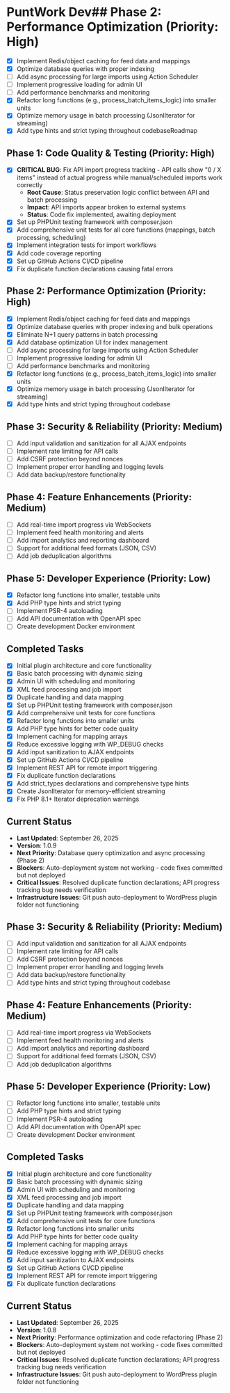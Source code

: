 # PuntWork Dev## Phase 2: Performance Optimization (Priority: High)
- [x] Implement Redis/object caching for feed data and mappings
- [x] Optimize database queries with proper indexing
- [ ] Add async processing for large imports using Action Scheduler
- [ ] Implement progressive loading for admin UI
- [ ] Add performance benchmarks and monitoring
- [x] Refactor long functions (e.g., process_batch_items_logic) into smaller units
- [x] Optimize memory usage in batch processing (JsonlIterator for streaming)
- [x] Add type hints and strict typing throughout codebaseRoadmap

## Phase 1: Code Quality & Testing (Priority: High)
- [x] **CRITICAL BUG**: Fix API import progress tracking - API calls show "0 / X items" instead of actual progress while manual/scheduled imports work correctly
  - **Root Cause**: Status preservation logic conflict between API and batch processing
  - **Impact**: API imports appear broken to external systems
  - **Status**: Code fix implemented, awaiting deployment
- [x] Set up PHPUnit testing framework with composer.json
- [x] Add comprehensive unit tests for all core functions (mappings, batch processing, scheduling)
- [x] Implement integration tests for import workflows
- [x] Add code coverage reporting
- [x] Set up GitHub Actions CI/CD pipeline
- [x] Fix duplicate function declarations causing fatal errors

## Phase 2: Performance Optimization (Priority: High)
- [x] Implement Redis/object caching for feed data and mappings
- [x] Optimize database queries with proper indexing and bulk operations
- [x] Eliminate N+1 query patterns in batch processing
- [x] Add database optimization UI for index management
- [ ] Add async processing for large imports using Action Scheduler
- [ ] Implement progressive loading for admin UI
- [ ] Add performance benchmarks and monitoring
- [x] Refactor long functions (e.g., process_batch_items_logic) into smaller units
- [x] Optimize memory usage in batch processing (JsonlIterator for streaming)
- [x] Add type hints and strict typing throughout codebase

## Phase 3: Security & Reliability (Priority: Medium)
- [ ] Add input validation and sanitization for all AJAX endpoints
- [ ] Implement rate limiting for API calls
- [ ] Add CSRF protection beyond nonces
- [ ] Implement proper error handling and logging levels
- [ ] Add data backup/restore functionality

## Phase 4: Feature Enhancements (Priority: Medium)
- [ ] Add real-time import progress via WebSockets
- [ ] Implement feed health monitoring and alerts
- [ ] Add import analytics and reporting dashboard
- [ ] Support for additional feed formats (JSON, CSV)
- [ ] Add job deduplication algorithms

## Phase 5: Developer Experience (Priority: Low)
- [x] Refactor long functions into smaller, testable units
- [x] Add PHP type hints and strict typing
- [ ] Implement PSR-4 autoloading
- [ ] Add API documentation with OpenAPI spec
- [ ] Create development Docker environment

## Completed Tasks
- [x] Initial plugin architecture and core functionality
- [x] Basic batch processing with dynamic sizing
- [x] Admin UI with scheduling and monitoring
- [x] XML feed processing and job import
- [x] Duplicate handling and data mapping
- [x] Set up PHPUnit testing framework with composer.json
- [x] Add comprehensive unit tests for core functions
- [x] Refactor long functions into smaller units
- [x] Add PHP type hints for better code quality
- [x] Implement caching for mapping arrays
- [x] Reduce excessive logging with WP_DEBUG checks
- [x] Add input sanitization to AJAX endpoints
- [x] Set up GitHub Actions CI/CD pipeline
- [x] Implement REST API for remote import triggering
- [x] Fix duplicate function declarations
- [x] Add strict_types declarations and comprehensive type hints
- [x] Create JsonlIterator for memory-efficient streaming
- [x] Fix PHP 8.1+ Iterator deprecation warnings

## Current Status
- **Last Updated**: September 26, 2025
- **Version**: 1.0.9
- **Next Priority**: Database query optimization and async processing (Phase 2)
- **Blockers**: Auto-deployment system not working - code fixes committed but not deployed
- **Critical Issues**: Resolved duplicate function declarations; API progress tracking bug needs verification
- **Infrastructure Issues**: Git push auto-deployment to WordPress plugin folder not functioning

## Phase 3: Security & Reliability (Priority: Medium)
- [ ] Add input validation and sanitization for all AJAX endpoints
- [ ] Implement rate limiting for API calls
- [ ] Add CSRF protection beyond nonces
- [ ] Implement proper error handling and logging levels
- [ ] Add data backup/restore functionality
- [ ] Add type hints and strict typing throughout codebase

## Phase 4: Feature Enhancements (Priority: Medium)
- [ ] Add real-time import progress via WebSockets
- [ ] Implement feed health monitoring and alerts
- [ ] Add import analytics and reporting dashboard
- [ ] Support for additional feed formats (JSON, CSV)
- [ ] Add job deduplication algorithms

## Phase 5: Developer Experience (Priority: Low)
- [ ] Refactor long functions into smaller, testable units
- [ ] Add PHP type hints and strict typing
- [ ] Implement PSR-4 autoloading
- [ ] Add API documentation with OpenAPI spec
- [ ] Create development Docker environment

## Completed Tasks
- [x] Initial plugin architecture and core functionality
- [x] Basic batch processing with dynamic sizing
- [x] Admin UI with scheduling and monitoring
- [x] XML feed processing and job import
- [x] Duplicate handling and data mapping
- [x] Set up PHPUnit testing framework with composer.json
- [x] Add comprehensive unit tests for core functions
- [x] Refactor long functions into smaller units
- [x] Add PHP type hints for better code quality
- [x] Implement caching for mapping arrays
- [x] Reduce excessive logging with WP_DEBUG checks
- [x] Add input sanitization to AJAX endpoints
- [x] Set up GitHub Actions CI/CD pipeline
- [x] Implement REST API for remote import triggering
- [x] Fix duplicate function declarations

## Current Status
- **Last Updated**: September 26, 2025
- **Version**: 1.0.8
- **Next Priority**: Performance optimization and code refactoring (Phase 2)
- **Blockers**: Auto-deployment system not working - code fixes committed but not deployed
- **Critical Issues**: Resolved duplicate function declarations; API progress tracking bug needs verification
- **Infrastructure Issues**: Git push auto-deployment to WordPress plugin folder not functioning